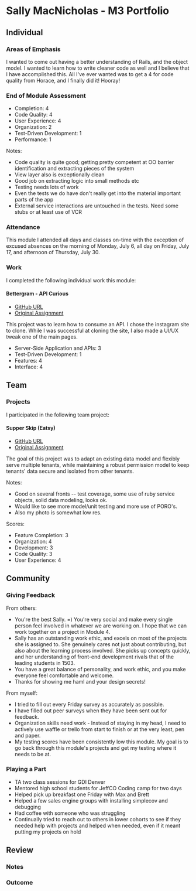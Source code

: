 # Sally MacNicholas - M3 Portfolio

## Individual

### Areas of Emphasis

I wanted to come out having a better understanding of Rails, 
and the object model. I wanted to learn how to write cleaner code as well
and I believe that I have accomplished this. All I've ever wanted was to
get a 4 for code quality from Horace, and I finally did it! Hooray!

### End of Module Assessment

* Completion: 4
* Code Quality: 4
* User Experience: 4
* Organization: 2
* Test-Driven Development: 1
* Performance: 1

Notes:
* Code quality is quite good; getting pretty competent at OO barrier identification and extracting pieces of the system
* View layer also is exceptionally clean
* Good job on extracting logic into small methods etc
* Testing needs lots of work
* Even the tests we do have don't really get into the material important parts of the app
* External service interactions are untouched in the tests. Need some stubs or at least use of VCR


### Attendance

This module I attended all days and classes on-time with the exception of
excused absences on the morning of Monday, July 6,
all day on Friday, July 17, and afternoon of Thursday, July 30.

### Work

I completed the following individual work this module:

#### Bettergram - API Curious

* [GitHub URL](https://github.com/sallymacnicholas/bettergram)
* [Original Assignment](https://github.com/turingschool/curriculum/blob/master/source/projects/apicurious.markdown)

This project was to learn how to consume an API. I chose the instagram site to clone.
While I was successful at cloning the site, I also made a UI/UX tweak one of the main pages.

* Server-Side Application and APIs: 3
* Test-Driven Development: 1
* Features: 4
* Interface: 4

## Team

### Projects

I participated in the following team project:
  
#### Supper Skip (Eatsy)

* [GitHub URL](https://github.com/sallymacnicholas/supper_skip)
* [Original Assignment](https://github.com/turingschool/curriculum/blob/master/source/projects/supper_skip.markdown)

The goal of this project was to adapt an existing data model and flexibly serve multiple tenants,
while maintaining a robust permission model to keep tenants' data secure and isolated
from other tenants.

Notes:
* Good on several fronts -- test coverage, some use of ruby service objects, solid data modeling, looks ok. 
* Would like to see more model/unit testing and more use of PORO's.
* Also my photo is somewhat low res.

Scores:
* Feature Completion: 3
* Organization: 4
* Development: 3
* Code Quality: 3
* User Experience: 4


## Community

### Giving Feedback

From others:
* You're the best Sally. =) You're very social and make every single person feel involved in whatever we are working on. I hope that we can work together on a project in Module 4.
* Sally has an outstanding work ethic, and excels on most of the projects she is assigned to. She genuinely cares not just about contributing, but also about the learning process involved. She picks up concepts quickly, and her understanding of front-end development rivals that of the leading students in 1503.
* You have a great balance of personality, and work ethic, and you make everyone feel comfortable and welcome.
* Thanks for showing me haml and your design secrets!

From myself:
* I tried to fill out every Friday survey as accurately as possible.
* I have filled out peer surveys when they have been sent out for feedback.
* Organization skills need work - Instead of staying in my head, I need to actively use waffle or trello from start to finish or at the very least, pen and paper.
* My testing scores have been consistently low this module. My goal is to go back through this module's projects and get my testing where it needs to be at.

### Playing a Part

* TA two class sessions for GDI Denver
* Mentored high school students for JeffCO Coding camp for two days
* Helped pick up breakfast one Friday with Max and Brett
* Helped a few sales engine groups with installing simplecov and debugging
* Had coffee with someone who was struggling
* Continually tried to reach out to others in lower cohorts to see if they needed help
  with projects and helped when needed, even if it meant putting my projects on hold

## Review

### Notes


### Outcome


